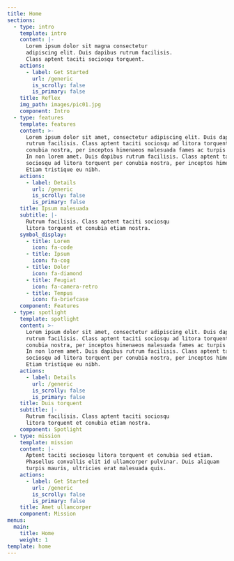 ```yaml
---
title: Home
sections:
  - type: intro
    template: intro
    content: |-
      Lorem ipsum dolor sit magna consectetur  
      adipiscing elit. Duis dapibus rutrum facilisis.  
      Class aptent taciti sociosqu torquent.
    actions:
      - label: Get Started
        url: /generic
        is_scrolly: false
        is_primary: false
    title: Reflex
    img_path: images/pic01.jpg
    component: Intro
  - type: features
    template: features
    content: >-
      Lorem ipsum dolor sit amet, consectetur adipiscing elit. Duis dapibus
      rutrum facilisis. Class aptent taciti sociosqu ad litora torquent per
      conubia nostra, per inceptos himenaeos malesuada fames ac turpis egestas.
      In non lorem amet. Duis dapibus rutrum facilisis. Class aptent taciti
      sociosqu ad litora torquent per conubia nostra, per inceptos himenaeos.
      Etiam tristique eu nibh.
    actions:
      - label: Details
        url: /generic
        is_scrolly: false
        is_primary: false
    title: Ipsum malesuada
    subtitle: |-
      Rutrum facilisis. Class aptent taciti sociosqu  
      litora torquent et conubia etiam nostra.
    symbol_display:
      - title: Lorem
        icon: fa-code
      - title: Ipsum
        icon: fa-cog
      - title: Dolor
        icon: fa-diamond
      - title: Feugiat
        icon: fa-camera-retro
      - title: Tempus
        icon: fa-briefcase
    component: Features
  - type: spotlight
    template: spotlight
    content: >-
      Lorem ipsum dolor sit amet, consectetur adipiscing elit. Duis dapibus
      rutrum facilisis. Class aptent taciti sociosqu ad litora torquent per
      conubia nostra, per inceptos himenaeos malesuada fames ac turpis egestas.
      In non lorem amet. Duis dapibus rutrum facilisis. Class aptent taciti
      sociosqu ad litora torquent per conubia nostra, per inceptos himenaeos.
      Etiam tristique eu nibh.
    actions:
      - label: Details
        url: /generic
        is_scrolly: false
        is_primary: false
    title: Duis torquent
    subtitle: |-
      Rutrum facilisis. Class aptent taciti sociosqu  
      litora torquent et conubia etiam nostra.
    component: Spotlight
  - type: mission
    template: mission
    content: |-
      Aptent taciti sociosqu litora torquent et conubia sed etiam.  
      Phasellus convallis elit id ullamcorper pulvinar. Duis aliquam  
      turpis mauris, ultricies erat malesuada quis.
    actions:
      - label: Get Started
        url: /generic
        is_scrolly: false
        is_primary: false
    title: Amet ullamcorper
    component: Mission
menus:
  main:
    title: Home
    weight: 1
template: home
---
```

